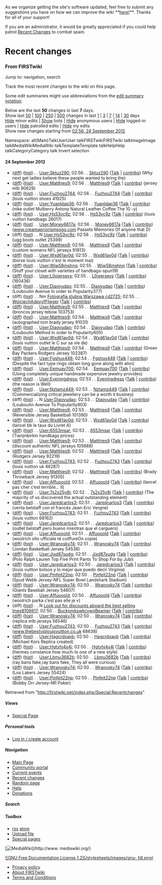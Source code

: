 As we organize getting the site's software updated, feel free to submit any
suggestions you have on how we can improve the wiki
_**_[here!](/index.php/User:Hallry/Suggestions "User:Hallry/Suggestions"
)_**_. Thanks for all of your support!

If you are an administrator, it would be greatly appreciated if you could help
patrol [Recent Changes](/index.php/Special:Recentchanges
"Special:Recentchanges" ) to combat spam.

# Recent changes

### From FIRSTwiki

Jump to: navigation, search

Track the most recent changes to the wiki on this page.

Some edit summaries might use abbreviations from the [edit summary
notation](/index.php/User:SilverStar/Edit_summary_notation
"User:SilverStar/Edit summary notation" ).

Below are the last **50** changes in last **7** days.  
Show last [50](/index.php?title=Special:Recentchanges&limit=50
"Special:Recentchanges" ) |
[100](/index.php?title=Special:Recentchanges&limit=100 "Special:Recentchanges"
) | [250](/index.php?title=Special:Recentchanges&limit=250
"Special:Recentchanges" ) |
[500](/index.php?title=Special:Recentchanges&limit=500 "Special:Recentchanges"
) changes in last [1](/index.php?title=Special:Recentchanges&days=1
"Special:Recentchanges" ) | [3](/index.php?title=Special:Recentchanges&days=3
"Special:Recentchanges" ) | [7](/index.php?title=Special:Recentchanges&days=7
"Special:Recentchanges" ) |
[14](/index.php?title=Special:Recentchanges&days=14 "Special:Recentchanges" )
| [30](/index.php?title=Special:Recentchanges&days=30 "Special:Recentchanges"
) days  
[Hide](/index.php?title=Special:Recentchanges&hideminor=1
"Special:Recentchanges" ) minor edits |
[Show](/index.php?title=Special:Recentchanges&hidebots=0
"Special:Recentchanges" ) bots |
[Hide](/index.php?title=Special:Recentchanges&hideanons=1
"Special:Recentchanges" ) anonymous users |
[Hide](/index.php?title=Special:Recentchanges&hideliu=1
"Special:Recentchanges" ) logged-in users |
[Hide](/index.php?title=Special:Recentchanges&hidepatrolled=1
"Special:Recentchanges" ) patrolled edits |
[Hide](/index.php?title=Special:Recentchanges&hidemyself=1
"Special:Recentchanges" ) my edits  
Show new changes starting from [02:56, 24 September
2012](/index.php?title=Special:Recentchanges&from=20120924025650
"Special:Recentchanges" )

Namespace: all(Main)TalkUserUser talkFIRSTwikiFIRSTwiki talkImageImage
talkMediaWikiMediaWiki talkTemplateTemplate talkHelpHelp talkCategoryCategory
talk Invert selection

#### 24 September 2012

  * ([diff](/index.php?title=User:Sktuz290&curid=101868&diff=802522&oldid=798665 "User:Sktuz290" )) ([hist](/index.php?title=User:Sktuz290&curid=101868&action=history "User:Sktuz290" )) . . [User:Sktuz290](/index.php/User:Sktuz290 "User:Sktuz290" ); 02:56 . . [Sktuz290](/index.php/User:Sktuz290 "User:Sktuz290" ) ([Talk](/index.php?title=User_talk:Sktuz290&action=edit "User talk:Sktuz290" ) | [contribs](/index.php?title=Special:Contributions&target=Sktuz290 "Special:Contributions" )) (Why next get ladies believe these people wanted to bring the)
  * ([diff](/index.php?title=User:Matthies9&curid=102976&diff=802521&oldid=802515 "User:Matthies9" )) ([hist](/index.php?title=User:Matthies9&curid=102976&action=history "User:Matthies9" )) . . [User:Matthies9](/index.php/User:Matthies9 "User:Matthies9" ); 02:56 . . [Matthies9](/index.php/User:Matthies9 "User:Matthies9" ) ([Talk](/index.php?title=User_talk:Matthies9&action=edit "User talk:Matthies9" ) | [contribs](/index.php?title=Special:Contributions&target=Matthies9 "Special:Contributions" )) (jersey mlb 90629)
  * ([diff](/index.php?title=User:Fuzhou2744&curid=84540&diff=802520&oldid=697420 "User:Fuzhou2744" )) ([hist](/index.php?title=User:Fuzhou2744&curid=84540&action=history "User:Fuzhou2744" )) . . [User:Fuzhou2744](/index.php/User:Fuzhou2744 "User:Fuzhou2744" ); 02:56 . . [Fuzhou2744](/index.php/User:Fuzhou2744 "User:Fuzhou2744" ) ([Talk](/index.php?title=User_talk:Fuzhou2744&action=edit "User talk:Fuzhou2744" ) | [contribs](/index.php?title=Special:Contributions&target=Fuzhou2744 "Special:Contributions" )) (louis vuitton shoes 41925)
  * ([diff](/index.php?title=User:Yuanldap36&curid=103388&diff=802519&oldid=799387 "User:Yuanldap36" )) ([hist](/index.php?title=User:Yuanldap36&curid=103388&action=history "User:Yuanldap36" )) . . [User:Yuanldap36](/index.php/User:Yuanldap36 "User:Yuanldap36" ); 02:56 . . [Yuanldap36](/index.php/User:Yuanldap36 "User:Yuanldap36" ) ([Talk](/index.php?title=User_talk:Yuanldap36&action=edit "User talk:Yuanldap36" ) | [contribs](/index.php?title=Special:Contributions&target=Yuanldap36 "Special:Contributions" )) (nike outlet Mulberry Antony Natural Leather Coffee The 10 -y)
  * ([diff](/index.php?title=User:Hs53vc9z&curid=104511&diff=802518&oldid=802516 "User:Hs53vc9z" )) ([hist](/index.php?title=User:Hs53vc9z&curid=104511&action=history "User:Hs53vc9z" )) . . [User:Hs53vc9z](/index.php/User:Hs53vc9z "User:Hs53vc9z" ); 02:56 . . [Hs53vc9z](/index.php/User:Hs53vc9z "User:Hs53vc9z" ) ([Talk](/index.php?title=User_talk:Hs53vc9z&action=edit "User talk:Hs53vc9z" ) | [contribs](/index.php?title=Special:Contributions&target=Hs53vc9z "Special:Contributions" )) (louis vuitton handbags 26017)
  * ([diff](/index.php?title=User:Money6617a&curid=32035&diff=802517&oldid=783426 "User:Money6617a" )) ([hist](/index.php?title=User:Money6617a&curid=32035&action=history "User:Money6617a" )) . . [User:Money6617a](/index.php/User:Money6617a "User:Money6617a" ); 02:56 . . [Money6617a](/index.php/User:Money6617a "User:Money6617a" ) ([Talk](/index.php?title=User_talk:Money6617a&action=edit "User talk:Money6617a" ) | [contribs](/index.php?title=Special:Contributions&target=Money6617a "Special:Contributions" )) (www.creamapriorismesgo.com Passets Memories Of anyone that D)
  * (diff) ([hist](/index.php?title=User:Hs53vc9z&curid=104511&action=history "User:Hs53vc9z" )) . . N [User:Hs53vc9z](/index.php/User:Hs53vc9z "User:Hs53vc9z" ); 02:56 . . [Hs53vc9z](/index.php/User:Hs53vc9z "User:Hs53vc9z" ) ([Talk](/index.php?title=User_talk:Hs53vc9z&action=edit "User talk:Hs53vc9z" ) | [contribs](/index.php?title=Special:Contributions&target=Hs53vc9z "Special:Contributions" )) (ugg boots outlet 25399)
  * ([diff](/index.php?title=User:Matthies9&curid=102976&diff=802515&oldid=802509 "User:Matthies9" )) ([hist](/index.php?title=User:Matthies9&curid=102976&action=history "User:Matthies9" )) . . [User:Matthies9](/index.php/User:Matthies9 "User:Matthies9" ); 02:56 . . [Matthies9](/index.php/User:Matthies9 "User:Matthies9" ) ([Talk](/index.php?title=User_talk:Matthies9&action=edit "User talk:Matthies9" ) | [contribs](/index.php?title=Special:Contributions&target=Matthies9 "Special:Contributions" )) (custom womens NFL jerseys 91813)
  * ([diff](/index.php?title=User:Wxd61av0d&curid=95125&diff=802514&oldid=802506 "User:Wxd61av0d" )) ([hist](/index.php?title=User:Wxd61av0d&curid=95125&action=history "User:Wxd61av0d" )) . . [User:Wxd61av0d](/index.php/User:Wxd61av0d "User:Wxd61av0d" ); 02:55 . . [Wxd61av0d](/index.php/User:Wxd61av0d "User:Wxd61av0d" ) ([Talk](/index.php?title=User_talk:Wxd61av0d&action=edit "User talk:Wxd61av0d" ) | [contribs](/index.php?title=Special:Contributions&target=Wxd61av0d "Special:Contributions" )) (borse louis vuitton c'est le moment mai)
  * ([diff](/index.php?title=User:Wjw58mshnq&curid=92655&diff=802513&oldid=801995 "User:Wjw58mshnq" )) ([hist](/index.php?title=User:Wjw58mshnq&curid=92655&action=history "User:Wjw58mshnq" )) . . [User:Wjw58mshnq](/index.php/User:Wjw58mshnq "User:Wjw58mshnq" ); 02:55 . . [Wjw58mshnq](/index.php/User:Wjw58mshnq "User:Wjw58mshnq" ) ([Talk](/index.php?title=User_talk:Wjw58mshnq&action=edit "User talk:Wjw58mshnq" ) | [contribs](/index.php?title=Special:Contributions&target=Wjw58mshnq "Special:Contributions" )) (Stuff your closet with varieties of handbags-spun19)
  * ([diff](/index.php?title=User:L0ojerseys&curid=79803&diff=802512&oldid=802108 "User:L0ojerseys" )) ([hist](/index.php?title=User:L0ojerseys&curid=79803&action=history "User:L0ojerseys" )) . . [User:L0ojerseys](/index.php/User:L0ojerseys "User:L0ojerseys" ); 02:55 . . [L0ojerseys](/index.php/User:L0ojerseys "User:L0ojerseys" ) ([Talk](/index.php?title=User_talk:L0ojerseys&action=edit "User talk:L0ojerseys" ) | [contribs](/index.php?title=Special:Contributions&target=L0ojerseys "Special:Contributions" )) (160436)
  * ([diff](/index.php?title=User:Diaoyudao&curid=104509&diff=802511&oldid=802507 "User:Diaoyudao" )) ([hist](/index.php?title=User:Diaoyudao&curid=104509&action=history "User:Diaoyudao" )) . . [User:Diaoyudao](/index.php/User:Diaoyudao "User:Diaoyudao" ); 02:55 . . [Diaoyudao](/index.php/User:Diaoyudao "User:Diaoyudao" ) ([Talk](/index.php?title=User_talk:Diaoyudao&action=edit "User talk:Diaoyudao" ) | [contribs](/index.php?title=Special:Contributions&target=Diaoyudao "Special:Contributions" )) (Louboutin Avenue In order to Popularity377)
  * (diff) ([hist](/index.php?title=Fotografia_%C5%9Blubna_Warszawa_cd2725&curid=104510&action=history "Fotografia ślubna Warszawa cd2725" )) . . Nm [Fotografia ślubna Warszawa cd2725](/index.php/Fotografia_%C5%9Blubna_Warszawa_cd2725 "Fotografia ślubna Warszawa cd2725" ); 02:55 . . [WojciechAdpyvfFlieger](/index.php?title=User:WojciechAdpyvfFlieger&action=edit "User:WojciechAdpyvfFlieger" ) ([Talk](/index.php?title=User_talk:WojciechAdpyvfFlieger&action=edit "User talk:WojciechAdpyvfFlieger" ) | [contribs](/index.php?title=Special:Contributions&target=WojciechAdpyvfFlieger "Special:Contributions" ))
  * ([diff](/index.php?title=User:Matthies9&curid=102976&diff=802509&oldid=802508 "User:Matthies9" )) ([hist](/index.php?title=User:Matthies9&curid=102976&action=history "User:Matthies9" )) . . [User:Matthies9](/index.php/User:Matthies9 "User:Matthies9" ); 02:55 . . [Matthies9](/index.php/User:Matthies9 "User:Matthies9" ) ([Talk](/index.php?title=User_talk:Matthies9&action=edit "User talk:Matthies9" ) | [contribs](/index.php?title=Special:Contributions&target=Matthies9 "Special:Contributions" )) (broncos jersey tebow 103753)
  * ([diff](/index.php?title=User:Matthies9&curid=102976&diff=802508&oldid=802505 "User:Matthies9" )) ([hist](/index.php?title=User:Matthies9&curid=102976&action=history "User:Matthies9" )) . . [User:Matthies9](/index.php/User:Matthies9 "User:Matthies9" ); 02:54 . . [Matthies9](/index.php/User:Matthies9 "User:Matthies9" ) ([Talk](/index.php?title=User_talk:Matthies9&action=edit "User talk:Matthies9" ) | [contribs](/index.php?title=Special:Contributions&target=Matthies9 "Special:Contributions" )) (autographed tom brady jersey 91031)
  * ([diff](/index.php?title=User:Diaoyudao&curid=104509&diff=802507&oldid=802500 "User:Diaoyudao" )) ([hist](/index.php?title=User:Diaoyudao&curid=104509&action=history "User:Diaoyudao" )) . . [User:Diaoyudao](/index.php/User:Diaoyudao "User:Diaoyudao" ); 02:54 . . [Diaoyudao](/index.php/User:Diaoyudao "User:Diaoyudao" ) ([Talk](/index.php?title=User_talk:Diaoyudao&action=edit "User talk:Diaoyudao" ) | [contribs](/index.php?title=Special:Contributions&target=Diaoyudao "Special:Contributions" )) (Louboutin Method In order to Popularity605)
  * ([diff](/index.php?title=User:Wxd61av0d&curid=95125&diff=802506&oldid=802498 "User:Wxd61av0d" )) ([hist](/index.php?title=User:Wxd61av0d&curid=95125&action=history "User:Wxd61av0d" )) . . [User:Wxd61av0d](/index.php/User:Wxd61av0d "User:Wxd61av0d" ); 02:54 . . [Wxd61av0d](/index.php/User:Wxd61av0d "User:Wxd61av0d" ) ([Talk](/index.php?title=User_talk:Wxd61av0d&action=edit "User talk:Wxd61av0d" ) | [contribs](/index.php?title=Special:Contributions&target=Wxd61av0d "Special:Contributions" )) (louis vuitton outlet le C sur sa vie de)
  * ([diff](/index.php?title=User:Matthies9&curid=102976&diff=802505&oldid=802499 "User:Matthies9" )) ([hist](/index.php?title=User:Matthies9&curid=102976&action=history "User:Matthies9" )) . . [User:Matthies9](/index.php/User:Matthies9 "User:Matthies9" ); 02:54 . . [Matthies9](/index.php/User:Matthies9 "User:Matthies9" ) ([Talk](/index.php?title=User_talk:Matthies9&action=edit "User talk:Matthies9" ) | [contribs](/index.php?title=Special:Contributions&target=Matthies9 "Special:Contributions" )) (Green Bay Packers Rodgers Jersey 102387)
  * ([diff](/index.php?title=User:Fgshux448&curid=80728&diff=802504&oldid=801538 "User:Fgshux448" )) ([hist](/index.php?title=User:Fgshux448&curid=80728&action=history "User:Fgshux448" )) . . [User:Fgshux448](/index.php/User:Fgshux448 "User:Fgshux448" ); 02:54 . . [Fgshux448](/index.php/User:Fgshux448 "User:Fgshux448" ) ([Talk](/index.php?title=User_talk:Fgshux448&action=edit "User talk:Fgshux448" ) | [contribs](/index.php?title=Special:Contributions&target=Fgshux448 "Special:Contributions" )) (Despite the fact type rings obtain long gone along with alon)
  * ([diff](/index.php?title=User:Eemuay700&curid=102032&diff=802503&oldid=798645 "User:Eemuay700" )) ([hist](/index.php?title=User:Eemuay700&curid=102032&action=history "User:Eemuay700" )) . . [User:Eemuay700](/index.php/User:Eemuay700 "User:Eemuay700" ); 02:54 . . [Eemuay700](/index.php/User:Eemuay700 "User:Eemuay700" ) ([Talk](/index.php?title=User_talk:Eemuay700&action=edit "User talk:Eemuay700" ) | [contribs](/index.php?title=Special:Contributions&target=Eemuay700 "Special:Contributions" )) (Using completely unique handmade expensive jewelry provides)
  * ([diff](/index.php?title=User:Eveningdress&curid=36044&diff=802502&oldid=649240 "User:Eveningdress" )) ([hist](/index.php?title=User:Eveningdress&curid=36044&action=history "User:Eveningdress" )) . . [User:Eveningdress](/index.php/User:Eveningdress "User:Eveningdress" ); 02:53 . . [Eveningdress](/index.php/User:Eveningdress "User:Eveningdress" ) ([Talk](/index.php?title=User_talk:Eveningdress&action=edit "User talk:Eveningdress" ) | [contribs](/index.php?title=Special:Contributions&target=Eveningdress "Special:Contributions" )) (the reason is Well)
  * ([diff](/index.php?title=User:Nztamz449&curid=102626&diff=802501&oldid=800499 "User:Nztamz449" )) ([hist](/index.php?title=User:Nztamz449&curid=102626&action=history "User:Nztamz449" )) . . [User:Nztamz449](/index.php/User:Nztamz449 "User:Nztamz449" ); 02:53 . . [Nztamz449](/index.php/User:Nztamz449 "User:Nztamz449" ) ([Talk](/index.php?title=User_talk:Nztamz449&action=edit "User talk:Nztamz449" ) | [contribs](/index.php?title=Special:Contributions&target=Nztamz449 "Special:Contributions" )) (Commercializing critical jewellery can be a worth it busines)
  * (diff) ([hist](/index.php?title=User:Diaoyudao&curid=104509&action=history "User:Diaoyudao" )) . . N [User:Diaoyudao](/index.php/User:Diaoyudao "User:Diaoyudao" ); 02:53 . . [Diaoyudao](/index.php/User:Diaoyudao "User:Diaoyudao" ) ([Talk](/index.php?title=User_talk:Diaoyudao&action=edit "User talk:Diaoyudao" ) | [contribs](/index.php?title=Special:Contributions&target=Diaoyudao "Special:Contributions" )) (Louboutin Avenue To Popularity903)
  * ([diff](/index.php?title=User:Matthies9&curid=102976&diff=802499&oldid=802496 "User:Matthies9" )) ([hist](/index.php?title=User:Matthies9&curid=102976&action=history "User:Matthies9" )) . . [User:Matthies9](/index.php/User:Matthies9 "User:Matthies9" ); 02:53 . . [Matthies9](/index.php/User:Matthies9 "User:Matthies9" ) ([Talk](/index.php?title=User_talk:Matthies9&action=edit "User talk:Matthies9" ) | [contribs](/index.php?title=Special:Contributions&target=Matthies9 "Special:Contributions" )) (Reversible Jersey Basketball 101390)
  * ([diff](/index.php?title=User:Wxd61av0d&curid=95125&diff=802498&oldid=769458 "User:Wxd61av0d" )) ([hist](/index.php?title=User:Wxd61av0d&curid=95125&action=history "User:Wxd61av0d" )) . . [User:Wxd61av0d](/index.php/User:Wxd61av0d "User:Wxd61av0d" ); 02:53 . . [Wxd61av0d](/index.php/User:Wxd61av0d "User:Wxd61av0d" ) ([Talk](/index.php?title=User_talk:Wxd61av0d&action=edit "User talk:Wxd61av0d" ) | [contribs](/index.php?title=Special:Contributions&target=Wxd61av0d "Special:Contributions" )) (lancel bb le taux du Livret A)
  * ([diff](/index.php?title=User:6553msar&curid=83578&diff=802497&oldid=801926 "User:6553msar" )) ([hist](/index.php?title=User:6553msar&curid=83578&action=history "User:6553msar" )) . . [User:6553msar](/index.php/User:6553msar "User:6553msar" ); 02:53 . . [6553msar](/index.php/User:6553msar "User:6553msar" ) ([Talk](/index.php?title=User_talk:6553msar&action=edit "User talk:6553msar" ) | [contribs](/index.php?title=Special:Contributions&target=6553msar "Special:Contributions" )) (Tianjinbirkin handbags prices)
  * ([diff](/index.php?title=User:Matthies9&curid=102976&diff=802496&oldid=802495 "User:Matthies9" )) ([hist](/index.php?title=User:Matthies9&curid=102976&action=history "User:Matthies9" )) . . [User:Matthies9](/index.php/User:Matthies9 "User:Matthies9" ); 02:53 . . [Matthies9](/index.php/User:Matthies9 "User:Matthies9" ) ([Talk](/index.php?title=User_talk:Matthies9&action=edit "User talk:Matthies9" ) | [contribs](/index.php?title=Special:Contributions&target=Matthies9 "Special:Contributions" )) (discount authentic NFL jerseys 105688)
  * ([diff](/index.php?title=User:Matthies9&curid=102976&diff=802495&oldid=802493 "User:Matthies9" )) ([hist](/index.php?title=User:Matthies9&curid=102976&action=history "User:Matthies9" )) . . [User:Matthies9](/index.php/User:Matthies9 "User:Matthies9" ); 02:52 . . [Matthies9](/index.php/User:Matthies9 "User:Matthies9" ) ([Talk](/index.php?title=User_talk:Matthies9&action=edit "User talk:Matthies9" ) | [contribs](/index.php?title=Special:Contributions&target=Matthies9 "Special:Contributions" )) (Rodgers Jersey 92219)
  * ([diff](/index.php?title=User:Fuzhou2743&curid=84449&diff=802494&oldid=802489 "User:Fuzhou2743" )) ([hist](/index.php?title=User:Fuzhou2743&curid=84449&action=history "User:Fuzhou2743" )) . . [User:Fuzhou2743](/index.php/User:Fuzhou2743 "User:Fuzhou2743" ); 02:52 . . [Fuzhou2743](/index.php/User:Fuzhou2743 "User:Fuzhou2743" ) ([Talk](/index.php?title=User_talk:Fuzhou2743&action=edit "User talk:Fuzhou2743" ) | [contribs](/index.php?title=Special:Contributions&target=Fuzhou2743 "Special:Contributions" )) (louis vuitton uk 46287)
  * ([diff](/index.php?title=User:Matthies9&curid=102976&diff=802493&oldid=797252 "User:Matthies9" )) ([hist](/index.php?title=User:Matthies9&curid=102976&action=history "User:Matthies9" )) . . [User:Matthies9](/index.php/User:Matthies9 "User:Matthies9" ); 02:52 . . [Matthies9](/index.php/User:Matthies9 "User:Matthies9" ) ([Talk](/index.php?title=User_talk:Matthies9&action=edit "User talk:Matthies9" ) | [contribs](/index.php?title=Special:Contributions&target=Matthies9 "Special:Contributions" )) (Brady Throwback Jersey 91305)
  * ([diff](/index.php?title=User:Affuooold&curid=31785&diff=802492&oldid=802487 "User:Affuooold" )) ([hist](/index.php?title=User:Affuooold&curid=31785&action=history "User:Affuooold" )) . . [User:Affuooold](/index.php/User:Affuooold "User:Affuooold" ); 02:52 . . [Affuooold](/index.php/User:Affuooold "User:Affuooold" ) ([Talk](/index.php?title=User_talk:Affuooold&action=edit "User talk:Affuooold" ) | [contribs](/index.php?title=Special:Contributions&target=Affuooold "Special:Contributions" )) (lancel pas cher c’est terrible… Il)
  * ([diff](/index.php?title=User:7s2x25v8j&curid=30437&diff=802491&oldid=801222 "User:7s2x25v8j" )) ([hist](/index.php?title=User:7s2x25v8j&curid=30437&action=history "User:7s2x25v8j" )) . . [User:7s2x25v8j](/index.php/User:7s2x25v8j "User:7s2x25v8j" ); 02:52 . . [7s2x25v8j](/index.php/User:7s2x25v8j "User:7s2x25v8j" ) ([Talk](/index.php?title=User_talk:7s2x25v8j&action=edit "User talk:7s2x25v8j" ) | [contribs](/index.php?title=Special:Contributions&target=7s2x25v8j "Special:Contributions" )) (The majority of us discovered the actual outstanding element)
  * ([diff](/index.php?title=User:Jaredcarlos3&curid=68107&diff=802490&oldid=802488 "User:Jaredcarlos3" )) ([hist](/index.php?title=User:Jaredcarlos3&curid=68107&action=history "User:Jaredcarlos3" )) . . [User:Jaredcarlos3](/index.php/User:Jaredcarlos3 "User:Jaredcarlos3" ); 02:51 . . [Jaredcarlos3](/index.php/User:Jaredcarlos3 "User:Jaredcarlos3" ) ([Talk](/index.php?title=User_talk:Jaredcarlos3&action=edit "User talk:Jaredcarlos3" ) | [contribs](/index.php?title=Special:Contributions&target=Jaredcarlos3 "Special:Contributions" )) (venta belstaff con el francés Jean-Eric Vergne)
  * ([diff](/index.php?title=User:Fuzhou2743&curid=84449&diff=802489&oldid=802478 "User:Fuzhou2743" )) ([hist](/index.php?title=User:Fuzhou2743&curid=84449&action=history "User:Fuzhou2743" )) . . [User:Fuzhou2743](/index.php/User:Fuzhou2743 "User:Fuzhou2743" ); 02:51 . . [Fuzhou2743](/index.php/User:Fuzhou2743 "User:Fuzhou2743" ) ([Talk](/index.php?title=User_talk:Fuzhou2743&action=edit "User talk:Fuzhou2743" ) | [contribs](/index.php?title=Special:Contributions&target=Fuzhou2743 "Special:Contributions" )) (louis vuitton 68162)
  * ([diff](/index.php?title=User:Jaredcarlos3&curid=68107&diff=802488&oldid=802484 "User:Jaredcarlos3" )) ([hist](/index.php?title=User:Jaredcarlos3&curid=68107&action=history "User:Jaredcarlos3" )) . . [User:Jaredcarlos3](/index.php/User:Jaredcarlos3 "User:Jaredcarlos3" ); 02:51 . . [Jaredcarlos3](/index.php/User:Jaredcarlos3 "User:Jaredcarlos3" ) ([Talk](/index.php?title=User_talk:Jaredcarlos3&action=edit "User talk:Jaredcarlos3" ) | [contribs](/index.php?title=Special:Contributions&target=Jaredcarlos3 "Special:Contributions" )) (outlet belstaff pero bueno mientras que el carguero)
  * ([diff](/index.php?title=User:Affuooold&curid=31785&diff=802487&oldid=802481 "User:Affuooold" )) ([hist](/index.php?title=User:Affuooold&curid=31785&action=history "User:Affuooold" )) . . [User:Affuooold](/index.php/User:Affuooold "User:Affuooold" ); 02:51 . . [Affuooold](/index.php/User:Affuooold "User:Affuooold" ) ([Talk](/index.php?title=User_talk:Affuooold&action=edit "User talk:Affuooold" ) | [contribs](/index.php?title=Special:Contributions&target=Affuooold "Special:Contributions" )) (woolrich sito ufficiale té coiffureOn copie)
  * ([diff](/index.php?title=User:Wranosky74&curid=101007&diff=802486&oldid=802482 "User:Wranosky74" )) ([hist](/index.php?title=User:Wranosky74&curid=101007&action=history "User:Wranosky74" )) . . [User:Wranosky74](/index.php/User:Wranosky74 "User:Wranosky74" ); 02:51 . . [Wranosky74](/index.php/User:Wranosky74 "User:Wranosky74" ) ([Talk](/index.php?title=User_talk:Wranosky74&action=edit "User talk:Wranosky74" ) | [contribs](/index.php?title=Special:Contributions&target=Wranosky74 "Special:Contributions" )) (Jordan Basketball Jersey 54538)
  * ([diff](/index.php?title=User:Jixd87sudg&curid=26012&diff=802485&oldid=802462 "User:Jixd87sudg" )) ([hist](/index.php?title=User:Jixd87sudg&curid=26012&action=history "User:Jixd87sudg" )) . . [User:Jixd87sudg](/index.php/User:Jixd87sudg "User:Jixd87sudg" ); 02:51 . . [Jixd87sudg](/index.php/User:Jixd87sudg "User:Jixd87sudg" ) ([Talk](/index.php?title=User_talk:Jixd87sudg&action=edit "User talk:Jixd87sudg" ) | [contribs](/index.php?title=Special:Contributions&target=Jixd87sudg "Special:Contributions" )) (Polo Ralph Lauren Top Five Print Pants To Shop For by Jubi)
  * ([diff](/index.php?title=User:Jaredcarlos3&curid=68107&diff=802484&oldid=800218 "User:Jaredcarlos3" )) ([hist](/index.php?title=User:Jaredcarlos3&curid=68107&action=history "User:Jaredcarlos3" )) . . [User:Jaredcarlos3](/index.php/User:Jaredcarlos3 "User:Jaredcarlos3" ); 02:50 . . [Jaredcarlos3](/index.php/User:Jaredcarlos3 "User:Jaredcarlos3" ) ([Talk](/index.php?title=User_talk:Jaredcarlos3&action=edit "User talk:Jaredcarlos3" ) | [contribs](/index.php?title=Special:Contributions&target=Jaredcarlos3 "Special:Contributions" )) (louis vuitton bolsos y lo mejor que puedo decir Virginia)
  * ([diff](/index.php?title=User:Pinfeit22np&curid=79548&diff=802483&oldid=802473 "User:Pinfeit22np" )) ([hist](/index.php?title=User:Pinfeit22np&curid=79548&action=history "User:Pinfeit22np" )) . . [User:Pinfeit22np](/index.php/User:Pinfeit22np "User:Pinfeit22np" ); 02:50 . . [Pinfeit22np](/index.php/User:Pinfeit22np "User:Pinfeit22np" ) ([Talk](/index.php?title=User_talk:Pinfeit22np&action=edit "User talk:Pinfeit22np" ) | [contribs](/index.php?title=Special:Contributions&target=Pinfeit22np "Special:Contributions" )) (Spud Webb Jersey-NFL Super Bowl Landshark Stadium)
  * ([diff](/index.php?title=User:Wranosky74&curid=101007&diff=802482&oldid=802479 "User:Wranosky74" )) ([hist](/index.php?title=User:Wranosky74&curid=101007&action=history "User:Wranosky74" )) . . [User:Wranosky74](/index.php/User:Wranosky74 "User:Wranosky74" ); 02:50 . . [Wranosky74](/index.php/User:Wranosky74 "User:Wranosky74" ) ([Talk](/index.php?title=User_talk:Wranosky74&action=edit "User talk:Wranosky74" ) | [contribs](/index.php?title=Special:Contributions&target=Wranosky74 "Special:Contributions" )) (Giants Baseball Jersey 54807)
  * ([diff](/index.php?title=User:Affuooold&curid=31785&diff=802481&oldid=732894 "User:Affuooold" )) ([hist](/index.php?title=User:Affuooold&curid=31785&action=history "User:Affuooold" )) . . [User:Affuooold](/index.php/User:Affuooold "User:Affuooold" ); 02:50 . . [Affuooold](/index.php/User:Affuooold "User:Affuooold" ) ([Talk](/index.php?title=User_talk:Affuooold&action=edit "User talk:Affuooold" ) | [contribs](/index.php?title=Special:Contributions&target=Affuooold "Special:Contributions" )) (woolrich parka c’est pas elle je v)
  * (diff) ([hist](/index.php?title=%EF%BB%BFLook_out_for_discounts_aboard_the_best_selling_lines8109817&curid=104508&action=history "﻿Look out for discounts aboard the best selling lines8109817" )) . . N [﻿Look out for discounts aboard the best selling lines8109817](/index.php/%EF%BB%BFLook_out_for_discounts_aboard_the_best_selling_lines8109817 "﻿Look out for discounts aboard the best selling lines8109817" ); 02:50 . . [BuckpmkswkcvwqBeamer](/index.php?title=User:BuckpmkswkcvwqBeamer&action=edit "User:BuckpmkswkcvwqBeamer" ) ([Talk](/index.php?title=User_talk:BuckpmkswkcvwqBeamer&action=edit "User talk:BuckpmkswkcvwqBeamer" ) | [contribs](/index.php?title=Special:Contributions&target=BuckpmkswkcvwqBeamer "Special:Contributions" ))
  * ([diff](/index.php?title=User:Wranosky74&curid=101007&diff=802479&oldid=802474 "User:Wranosky74" )) ([hist](/index.php?title=User:Wranosky74&curid=101007&action=history "User:Wranosky74" )) . . [User:Wranosky74](/index.php/User:Wranosky74 "User:Wranosky74" ); 02:50 . . [Wranosky74](/index.php/User:Wranosky74 "User:Wranosky74" ) ([Talk](/index.php?title=User_talk:Wranosky74&action=edit "User talk:Wranosky74" ) | [contribs](/index.php?title=Special:Contributions&target=Wranosky74 "Special:Contributions" )) (replica mlb jerseys 56546)
  * ([diff](/index.php?title=User:Fuzhou2743&curid=84449&diff=802478&oldid=697394 "User:Fuzhou2743" )) ([hist](/index.php?title=User:Fuzhou2743&curid=84449&action=history "User:Fuzhou2743" )) . . [User:Fuzhou2743](/index.php/User:Fuzhou2743 "User:Fuzhou2743" ); 02:50 . . [Fuzhou2743](/index.php/User:Fuzhou2743 "User:Fuzhou2743" ) ([Talk](/index.php?title=User_talk:Fuzhou2743&action=edit "User talk:Fuzhou2743" ) | [contribs](/index.php?title=Special:Contributions&target=Fuzhou2743 "Special:Contributions" )) (www.thebestviplouisvuitton.co.uk 68638)
  * ([diff](/index.php?title=User:Hagcrdxavb&curid=49168&diff=802477&oldid=762679 "User:Hagcrdxavb" )) ([hist](/index.php?title=User:Hagcrdxavb&curid=49168&action=history "User:Hagcrdxavb" )) . . [User:Hagcrdxavb](/index.php/User:Hagcrdxavb "User:Hagcrdxavb" ); 02:50 . . [Hagcrdxavb](/index.php/User:Hagcrdxavb "User:Hagcrdxavb" ) ([Talk](/index.php?title=User_talk:Hagcrdxavb&action=edit "User talk:Hagcrdxavb" ) | [contribs](/index.php?title=Special:Contributions&target=Hagcrdxavb "Special:Contributions" )) (Michael Kors Replica created)
  * ([diff](/index.php?title=User:Hgtyhj4x4j&curid=100810&diff=802476&oldid=802472 "User:Hgtyhj4x4j" )) ([hist](/index.php?title=User:Hgtyhj4x4j&curid=100810&action=history "User:Hgtyhj4x4j" )) . . [User:Hgtyhj4x4j](/index.php/User:Hgtyhj4x4j "User:Hgtyhj4x4j" ); 02:50 . . [Hgtyhj4x4j](/index.php/User:Hgtyhj4x4j "User:Hgtyhj4x4j" ) ([Talk](/index.php?title=User_talk:Hgtyhj4x4j&action=edit "User talk:Hgtyhj4x4j" ) | [contribs](/index.php?title=Special:Contributions&target=Hgtyhj4x4j "Special:Contributions" )) (hermes constance how much-Is one of a new style)
  * ([diff](/index.php?title=User:Lbmu3682b&curid=104503&diff=802475&oldid=802470 "User:Lbmu3682b" )) ([hist](/index.php?title=User:Lbmu3682b&curid=104503&action=history "User:Lbmu3682b" )) . . [User:Lbmu3682b](/index.php/User:Lbmu3682b "User:Lbmu3682b" ); 02:50 . . [Lbmu3682b](/index.php/User:Lbmu3682b "User:Lbmu3682b" ) ([Talk](/index.php?title=User_talk:Lbmu3682b&action=edit "User talk:Lbmu3682b" ) | [contribs](/index.php?title=Special:Contributions&target=Lbmu3682b "Special:Contributions" )) (ray bans fake,ray bans fake, They all were curious)
  * ([diff](/index.php?title=User:Wranosky74&curid=101007&diff=802474&oldid=802465 "User:Wranosky74" )) ([hist](/index.php?title=User:Wranosky74&curid=101007&action=history "User:Wranosky74" )) . . [User:Wranosky74](/index.php/User:Wranosky74 "User:Wranosky74" ); 02:50 . . [Wranosky74](/index.php/User:Wranosky74 "User:Wranosky74" ) ([Talk](/index.php?title=User_talk:Wranosky74&action=edit "User talk:Wranosky74" ) | [contribs](/index.php?title=Special:Contributions&target=Wranosky74 "Special:Contributions" )) (Los Lakers Jersey 55424)
  * ([diff](/index.php?title=User:Pinfeit22np&curid=79548&diff=802473&oldid=802463 "User:Pinfeit22np" )) ([hist](/index.php?title=User:Pinfeit22np&curid=79548&action=history "User:Pinfeit22np" )) . . [User:Pinfeit22np](/index.php/User:Pinfeit22np "User:Pinfeit22np" ); 02:50 . . [Pinfeit22np](/index.php/User:Pinfeit22np "User:Pinfeit22np" ) ([Talk](/index.php?title=User_talk:Pinfeit22np&action=edit "User talk:Pinfeit22np" ) | [contribs](/index.php?title=Special:Contributions&target=Pinfeit22np "Special:Contributions" )) (Bobby Orr Jersey-Nfl Poker)

Retrieved from "<http://firstwiki.net/index.php/Special:Recentchanges>"

##### Views

  * [Special Page](/index.php/Special:Recentchanges)

##### Personal tools

  * [Log in / create account](/index.php?title=Special:Userlogin&returnto=Special:Recentchanges)

[](/index.php/Main_Page "Main Page" )

##### Navigation

  * [Main Page](/index.php/Main_Page)
  * [Community portal](/index.php/FIRSTwiki:Community_portal)
  * [Current events](/index.php/Current_events)
  * [Recent changes](/index.php/Special:Recentchanges)
  * [Random page](/index.php/Special:Random)
  * [Help](/index.php/FIRSTwiki:Help)
  * [Donations](/index.php/FIRSTwiki:Site_support)

##### Search



##### Toolbox

  * [rss](/index.php?title=Special:Recentchanges&feed=rss)  [atom](/index.php?title=Special:Recentchanges&feed=atom) 
  * [Upload file](/index.php/Special:Upload)
  * [Special pages](/index.php/Special:Specialpages)

[![MediaWiki](/skins/common/images/poweredby_mediawiki_88x31.png)](http://www.
mediawiki.org/)

[![GNU Free Documentation License 1.2](/stylesheets/images/gnu-
fdl.png)](http://www.gnu.org/copyleft/fdl.html)

  * [Privacy policy](/index.php/FIRSTwiki:Privacy_policy "FIRSTwiki:Privacy policy" )
  * [About FIRSTwiki](/index.php/FIRSTwiki:About "FIRSTwiki:About" )
  * [Terms and Conditions](/index.php/FIRSTwiki:Terms_and_conditions "FIRSTwiki:Terms and conditions" )

